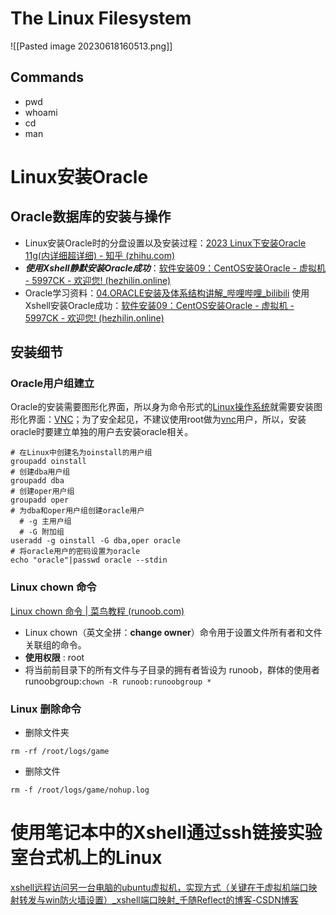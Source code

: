 # The Linux Filesystem
![[Pasted image 20230618160513.png]]
## Commands
- pwd
- whoami
- cd
- man
# Linux安装Oracle

## Oracle数据库的安装与操作
- Linux安装Oracle时的分盘设置以及安装过程：[2023 Linux下安装Oracle 11g(内详细超详细) - 知乎 (zhihu.com)](https://zhuanlan.zhihu.com/p/620144330)
- ***使用Xshell静默安装Oracle成功***：[软件安装09：CentOS安装Oracle - 虚拟机 - 5997CK - 欢迎您! (hezhilin.online)](https://hezhilin.online/forum.php?mod=viewthread&tid=55&extra=)
- Oracle学习资料：[04.ORACLE安装及体系结构讲解_哔哩哔哩_bilibili](https://www.bilibili.com/video/BV1KJ411h7NH?p=4&vd_source=5936425897ad7c34ad3a5f151fadcf82)
使用Xshell安装Oracle成功：[软件安装09：CentOS安装Oracle - 虚拟机 - 5997CK - 欢迎您! (hezhilin.online)](https://hezhilin.online/forum.php?mod=viewthread&tid=55&extra=)
## 安装细节
### Oracle用户组建立
Oracle的安装需要图形化界面，所以身为命令形式的[Linux操作系统](https://baike.baidu.com/item/Linux)就需要安装图形化界面：[VNC](https://baike.baidu.com/item/VNC/2906305?fr=aladdin)；为了安全起见，不建议使用root做为[vnc](https://so.csdn.net/so/search?q=vnc&spm=1001.2101.3001.7020)用户，所以，安装oracle时要建立单独的用户去安装oracle相关。
```Linux
# 在Linux中创建名为oinstall的用户组
groupadd oinstall
# 创建dba用户组
groupadd dba
# 创建oper用户组
groupadd oper
# 为dba和oper用户组创建oracle用户
  # -g 主用户组
  # -G 附加组
useradd -g oinstall -G dba,oper oracle
# 将oracle用户的密码设置为oracle
echo "oracle"|passwd oracle --stdin
```
### Linux chown 命令
[Linux chown 命令 | 菜鸟教程 (runoob.com)](https://www.runoob.com/linux/linux-comm-chown.html)
- Linux chown（英文全拼：**change owner**）命令用于设置文件所有者和文件关联组的命令。
- **使用权限** : root
- 将当前前目录下的所有文件与子目录的拥有者皆设为 runoob，群体的使用者 runoobgroup:```chown -R runoob:runoobgroup * ```
### Linux 删除命令
- 删除文件夹
```vim
rm -rf /root/logs/game
```
- 删除文件
```
rm -f /root/logs/game/nohup.log
```

# 使用笔记本中的Xshell通过ssh链接实验室台式机上的Linux
[xshell远程访问另一台电脑的ubuntu虚拟机，实现方式（关键在于虚拟机端口映射转发与win防火墙设置）_xshell端口映射_千随Reflect的博客-CSDN博客](https://blog.csdn.net/mountain_D_kyle/article/details/131012018?spm=1001.2101.3001.6650.1&utm_medium=distribute.pc_relevant.none-task-blog-2%7Edefault%7ECTRLIST%7ERate-1-131012018-blog-118150957.235%5Ev38%5Epc_relevant_anti_t3_base&depth_1-utm_source=distribute.pc_relevant.none-task-blog-2%7Edefault%7ECTRLIST%7ERate-1-131012018-blog-118150957.235%5Ev38%5Epc_relevant_anti_t3_base&utm_relevant_index=2)